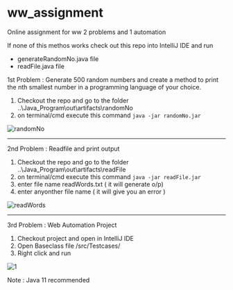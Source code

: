 # ww_assignment
Online assignment for ww 2 problems and 1 automation 

If none of this methos works check out this repo into IntelliJ IDE and run
- generateRandomNo.java file 
- readFile.java file 

1st Problem : Generate 500 random numbers and create a method to print the nth smallest number in a programming language of your choice.

1. Checkout the repo and go to the folder  ..\Java_Program\out\artifacts\randomNo
2. on terminal/cmd execute this command `java -jar randomNo.jar`

![randomNo](https://user-images.githubusercontent.com/8369597/109361311-9569a900-783d-11eb-93e2-141d7db38ee1.PNG)

--------------------------------------------------------------

2nd Problem : Readfile and print output

1. Checkout the repo and go to the folder  ..\Java_Program\out\artifacts\readFile
2. on terminal/cmd execute this command `java -jar readFile.jar` 
3. enter file name readWords.txt ( it will generate o/p)
4. enter anyonther file name ( it will give you an error ) 

![readWords](https://user-images.githubusercontent.com/8369597/109361314-969ad600-783d-11eb-87dc-1e178bae4a63.PNG)

--------------------------------------------------------------

3rd Problem : Web Automation Project

1. Checkout project and open in IntelliJ IDE
2. Open Baseclass file /src/Testcases/
3. Right click and run

![1](https://user-images.githubusercontent.com/8369597/109750582-8cf0d580-7b91-11eb-8990-088e4f93e51a.PNG)


Note : Java 11 recommended 
